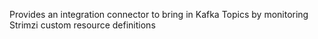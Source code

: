 <!-- SPDX-License-Identifier: CC-BY-4.0 -->
<!-- Copyright Contributors to the Egeria project. -->
Provides an integration connector to bring in Kafka Topics by monitoring Strimzi custom resource definitions
